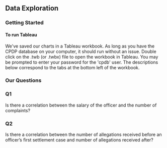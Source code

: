 
## Data Exploration

### Getting Started
#### To run Tableau
We've saved our charts in a Tableau workbook. As long as you have the CPDP database on your computer, it should run without an issue. Double click on the .twb (or .twbx) file to open the workbook in Tableau. You may be prompted to enter your password for the 'cpdb' user. The descriptions below correspond to the tabs at the bottom left of the workbook.

### Our Questions
### Q1
Is there a correlation between the salary of the officer and the number of complaints?

### Q2
Is there a correlation between the number of allegations received before an officer’s first settlement case and number of allegations received after?

